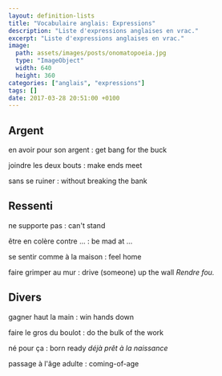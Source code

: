 ```yaml
---
layout: definition-lists
title: "Vocabulaire anglais: Expressions"
description: "Liste d'expressions anglaises en vrac."
excerpt: "Liste d'expressions anglaises en vrac."
image:
  path: assets/images/posts/onomatopoeia.jpg
  type: "ImageObject"
  width: 640
  height: 360
categories: ["anglais", "expressions"]
tags: []
date: 2017-03-28 20:51:00 +0100
---
```


## Argent

en avoir pour son argent
: get bang for the buck

joindre les deux bouts
: make ends meet

sans se ruiner
:	without breaking the bank


## Ressenti

ne supporte pas
: can't stand

être en colère contre ...
: be mad at ...

se sentir comme à la maison
: feel home

faire grimper au mur
: drive (someone) up the wall
*Rendre fou.*


## Divers

gagner haut la main
: win hands down

faire le gros du boulot
: do the bulk of the work

né pour ça
: born ready
*déjà prêt à la naissance*

passage à l'âge adulte
: coming-of-age
